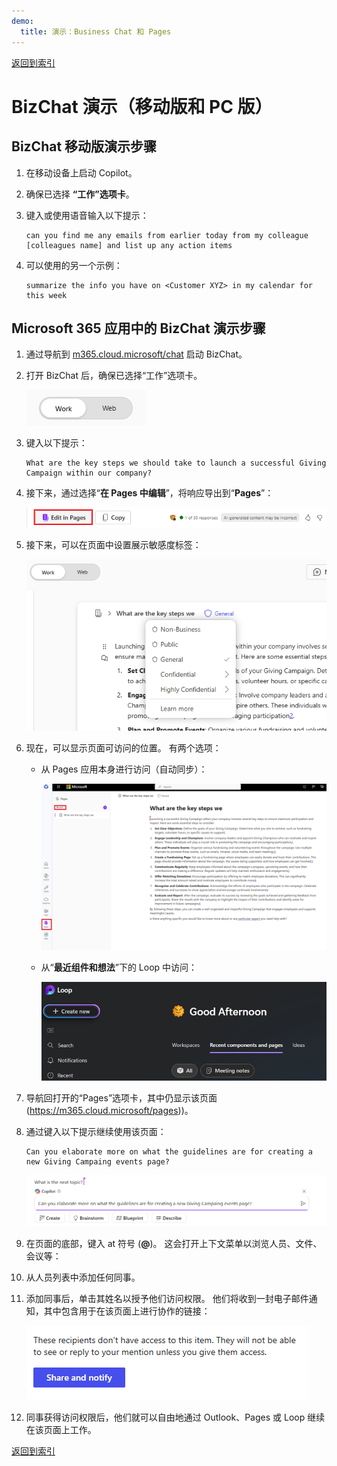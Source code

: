 ```yaml
---
demo:
  title: 演示：Business Chat 和 Pages
---
```


[返回到索引](https://microsoftlearning.github.io/MS-4012-Microsoft-Copilot-Web-Based-Interactive-Experience-for-Executives/)

# BizChat 演示（移动版和 PC 版）

## BizChat 移动版演示步骤

1. 在移动设备上启动 Copilot。

1. 确保已选择 **“工作”选项卡**。

1. 键入或使用语音输入以下提示：

   ```text
   can you find me any emails from earlier today from my colleague [colleagues name] and list up any action items
   ```
1. 可以使用的另一个示例：

   ```text
   summarize the info you have on <Customer XYZ> in my calendar for this week
   ```

## Microsoft 365 应用中的 BizChat 演示步骤

1. 通过导航到 [m365.cloud.microsoft/chat](https://m365.cloud.microsoft/chat) 启动 BizChat。

1. 打开 BizChat 后，确保已选择“工作”选项卡。

    ![显示 BizChat 中工作选项卡的屏幕截图。](../Demos/Media/work-tab.png)

1. 键入以下提示：

    ```text
    What are the key steps we should take to launch a successful Giving Campaign within our company?
    ```

1. 接下来，通过选择“**在 Pages 中编辑**”，将响应导出到“**Pages**”：

    ![显示 BizChat 中 Pages 的屏幕截图。](../Demos/Media/edit-in-pages.png)

1. 接下来，可以在页面中设置展示敏感度标签：

    ![显示页面共享和通知的屏幕截图。](../Demos/Media/Pages-tags.png)

1. 现在，可以显示页面可访问的位置。 有两个选项：

    - 从 Pages 应用本身进行访问（自动同步）：

        ![显示 Pages 应用的屏幕截图。](../Demos/Media/access-pages.png)

    - 从“**最近组件和想法**”下的 Loop 中访问：

        ![显示 Loop 的屏幕截图。](../Demos/Media/recent-components.png)

1. 导航回打开的“Pages”选项卡，其中仍显示该页面 (https://m365.cloud.microsoft/pages))。

1. 通过键入以下提示继续使用该页面：

     ```text
     Can you elaborate more on what the guidelines are for creating a new Giving Campaing events page?
     ```

     ![显示 Pages 应用的屏幕截图。](../Demos/Media/next-topic-pages.png)

1. 在页面的底部，键入 at 符号 (**@**)。 这会打开上下文菜单以浏览人员、文件、会议等：

1. 从人员列表中添加任何同事。

1. 添加同事后，单击其姓名以授予他们访问权限。 他们将收到一封电子邮件通知，其中包含用于在该页面上进行协作的链接：

    ![显示页面共享和通知的屏幕截图。](../Demos/Media/share.png)

1. 同事获得访问权限后，他们就可以自由地通过 Outlook、Pages 或 Loop 继续在该页面上工作。 


[返回到索引](https://microsoftlearning.github.io/MS-4012-Microsoft-Copilot-Web-Based-Interactive-Experience-for-Executives/)
